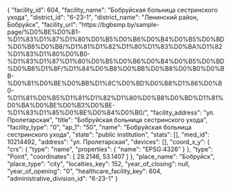 {
    "facility_id": 604,
    "facility_name": "Бобруйская больница сестринского ухода",
    "district_id": "6-23-1",
    "district_name": "Ленинский район, Бобруйск",
    "facility_url": "https:\/\/bgbsmp.by\/sample-page\/%D0%BE%D0%B1-%D1%83%D1%87%D1%80%D0%B5%D0%B6%D0%B4%D0%B5%D0%BD%D0%B8%D0%B8\/%D1%81%D1%82%D1%80%D1%83%D0%BA%D1%82%D1%83%D1%80%D0%B0-%D1%83%D1%87%D1%80%D0%B5%D0%B6%D0%B4%D0%B5%D0%BD%D0%B8%D1%8F\/%D1%84%D0%B8%D0%BB%D0%B8%D0%B0%D0%BB-%D0%B1%D0%BE%D0%BB%D1%8C%D0%BD%D0%B8%D1%86%D0%B0-%D1%81%D0%B5%D1%81%D1%82%D1%80%D0%B8%D0%BD%D1%81%D0%BA%D0%BE%D0%B3%D0%BE-%D1%83%D1%85%D0%BE%D0%B4%D0%B0\/",
    "facility_address": "ул. Пролетарская",
    "title": "Бобруйская больница сестринского ухода",
    "facility_type": "0",
    "ap_1": "50",
    "name": "Бобруйская больница сестринского ухода",
    "state": "public institution",
    "stats": [],
    "med_id": 10214492,
    "address": "ул. Пролетарская",
    "devices": [],
    "coord_x_y": {
        "crs": {
            "type": "name",
            "properties": {
                "name": "EPSG:4326"
            }
        },
        "type": "Point",
        "coordinates": [
            29.2146,
            53.1407
        ]
    },
    "place_name": "Бобруйск",
    "place_type": "city",
    "localties_key": 152,
    "year_of_closing": null,
    "year_of_opening": "0",
    "healthcare_facility_key": 604,
    "administrative_division_id": "6-23-1"
}